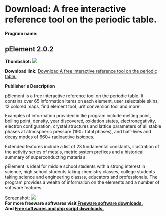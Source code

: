 # Download: A free interactive reference tool on the periodic table.

**Program name:**

## pElement 2.0.2

  
**Thumbshot:** ![](http://www.freewarefiles.com/screenshot/pelement_md.jpg)   
  
**Download link:** [Download A free interactive reference tool on the periodic table.](http://freesoftwares.boysofts.com/PElement_program_56688.html)  
  


**Publisher's Description**  
  


pElement is a free interactive reference tool on the periodic table. It contains over 65 information items on each element, user selectable skins, 12 colored maps, find element tool, unit conversion tool and more! 

Examples of information provided in the program include melting point, boiling point, density, year discovered, oxidation states, electronegativity, electron configuration, crystal structures and lattice parameters of all stable phases at atmospheric pressure (190+ total phases), and half-lives and decay modes of 660+ radioactive isotopes.

Extended features include a list of 23 fundamental constants, illustration of the activity series of metals, metric system prefixes and a historical summary of superconducting materials.

pElement is ideal for middle school students with a strong interest in science, high school students taking chemistry classes, college students taking science and engineering classes, educators and professionals. The program provides a wealth of information on the elements and a number of software features.

  
  
Screenshot: ![](http://www.freewarefiles.com/screenshot/pelement.jpg)   
**For more freeware softwares visit [Freeware software downloads.](http://freesoftwares.boysofts.com/)**   
**And [Free softwares and php script downloads.](http://www.boysofts.com/)**
